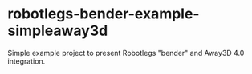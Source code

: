 robotlegs-bender-example-simpleaway3d
=====================================

Simple example project to present Robotlegs "bender" and Away3D 4.0 integration.